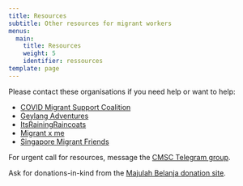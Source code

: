 ```yaml
---
title: Resources
subtitle: Other resources for migrant workers
menus:
  main:
    title: Resources
    weight: 5
    identifier: ressources
template: page
---
```

Please contact these organisations if you need help or want to help:

* <a href="[](https://www.facebook.com/SG.CMSC)https://www.facebook.com/SG.CMSC" target="_blank">COVID Migrant Support Coalition</a>
* <a href="http://www.citizenadventures.com/" target="_blank">Geylang Adventures</a>
* <a href="https://www.facebook.com/itsrainingraincoats/" target="_blank">ItsRainingRaincoats</a>
* <a href="https://www.facebook.com/migrantxme/" target="_blank">Migrant x me</a>
* <a href="https://www.facebook.com/singaporemigrantfriends/" target="_blank">Singapore Migrant Friends</a>

For urgent call for resources, message the <a href="http://t.me/CMSC_SG" target="_blank">CMSC Telegram group</a>.

Ask for donations-in-kind from the <a href="https://bit.ly/majulah-belanja" target="_blank">Majulah Belanja donation site</a>.